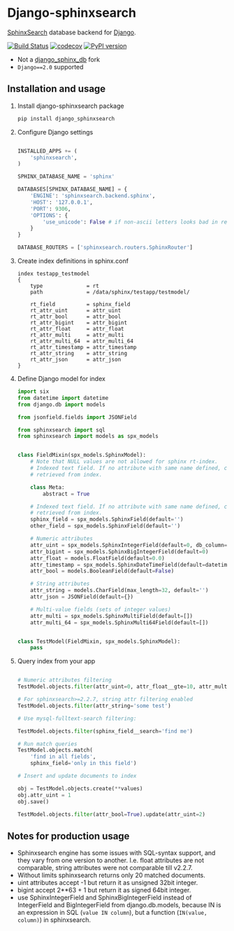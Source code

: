# Django-sphinxsearch

[SphinxSearch](http://sphinxsearch.com) database backend for [Django](https://www.djangoproject.com/).

[![Build Status](https://travis-ci.org/tumb1er/django_sphinxsearch.svg)](https://travis-ci.org/tumb1er/django_sphinxsearch)
[![codecov](https://codecov.io/gh/tumb1er/django_sphinxsearch/branch/master/graph/badge.svg)](https://codecov.io/gh/tumb1er/django_sphinxsearch)
[![PyPI version](https://badge.fury.io/py/django_sphinxsearch.svg)](http://badge.fury.io/py/django_sphinxsearch)

* Not a [django_sphinx_db](https://github.com/smartfile/django-sphinx-db) fork
* `Django==2.0` supported

## Installation and usage

1. Install django-sphinxsearch package

    ```sh
    pip install django_sphinxsearch
    ```

2. Configure Django settings

    ```python

    INSTALLED_APPS += (
        'sphinxsearch',
    )

    SPHINX_DATABASE_NAME = 'sphinx'

    DATABASES[SPHINX_DATABASE_NAME] = {
        'ENGINE': 'sphinxsearch.backend.sphinx',
        'HOST': '127.0.0.1',
        'PORT': 9306,
        'OPTIONS': {
            'use_unicode': False # if non-ascii letters looks bad in results
        }
    }

    DATABASE_ROUTERS = ['sphinxsearch.routers.SphinxRouter']
    ```

3. Create index definitions in sphinx.conf

    ```
    index testapp_testmodel
    {
        type              = rt
        path              = /data/sphinx/testapp/testmodel/

        rt_field          = sphinx_field
        rt_attr_uint      = attr_uint
        rt_attr_bool      = attr_bool
        rt_attr_bigint    = attr_bigint
        rt_attr_float     = attr_float
        rt_attr_multi     = attr_multi
        rt_attr_multi_64  = attr_multi_64
        rt_attr_timestamp = attr_timestamp
        rt_attr_string    = attr_string
        rt_attr_json      = attr_json
    }
    ```

4. Define Django model for index

    ```python
    import six
    from datetime import datetime
    from django.db import models

    from jsonfield.fields import JSONField

    from sphinxsearch import sql
    from sphinxsearch import models as spx_models


    class FieldMixin(spx_models.SphinxModel):
        # Note that NULL values are not allowed for sphinx rt-index.
        # Indexed text field. If no attribute with same name defined, can't be
        # retrieved from index.

        class Meta:
            abstract = True

        # Indexed text field. If no attribute with same name defined, can't be
        # retrieved from index.
        sphinx_field = spx_models.SphinxField(default='')
        other_field = spx_models.SphinxField(default='')

        # Numeric attributes
        attr_uint = spx_models.SphinxIntegerField(default=0, db_column='attr_uint_')
        attr_bigint = spx_models.SphinxBigIntegerField(default=0)
        attr_float = models.FloatField(default=0.0)
        attr_timestamp = spx_models.SphinxDateTimeField(default=datetime.now)
        attr_bool = models.BooleanField(default=False)

        # String attributes
        attr_string = models.CharField(max_length=32, default='')
        attr_json = JSONField(default={})

        # Multi-value fields (sets of integer values)
        attr_multi = spx_models.SphinxMultiField(default=[])
        attr_multi_64 = spx_models.SphinxMulti64Field(default=[])


    class TestModel(FieldMixin, spx_models.SphinxModel):
        pass
    ```

5. Query index from your app

    ```python

    # Numeric attributes filtering
    TestModel.objects.filter(attr_uint=0, attr_float__gte=10, attr_multi__in=[1, 2])

    # For sphinxsearch>=2.2.7, string attr filtering enabled
    TestModel.objects.filter(attr_string='some test')

    # Use mysql-fulltext-search filtering:

    TestModel.objects.filter(sphinx_field__search='find me')

    # Run match queries
    TestModel.objects.match(
        'find in all fields',
        sphinx_field='only in this field')

    # Insert and update documents to index

    obj = TestModel.objects.create(**values)
    obj.attr_uint = 1
    obj.save()

    TestModel.objects.filter(attr_bool=True).update(attr_uint=2)
    ```

## Notes for production usage

* Sphinxsearch engine has some issues with SQL-syntax support, and they vary
from one version to another. I.e. float attributes are not comparable,
string attributes were not comparable till v2.2.7.
* Without limits sphinxsearch returns only 20 matched documents.
* uint attributes accept -1 but return it as unsigned 32bit integer.
* bigint accept 2**63 + 1 but return it as signed 64bit integer.
* use SphinxIntegerField and SphinxBigIntegerField instead of IntegerField and
BigIntegerField from django.db.models, because IN is an expression in
SQL (`value IN column`), but a function (`IN(value, column)`) in sphinxsearch.
